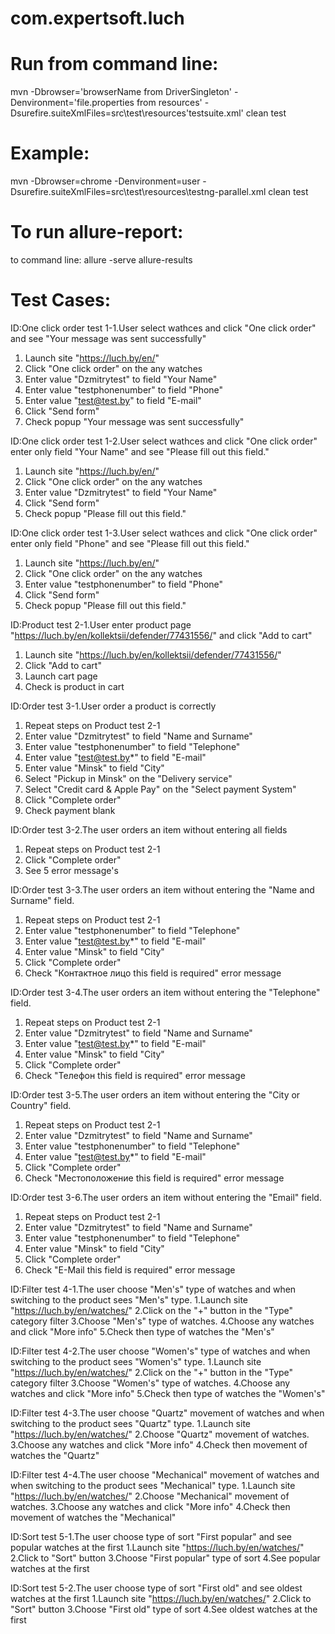 # com.expertsoft.luch

# Run from command line:
mvn -Dbrowser='browserName from DriverSingleton' -Denvironment='file.properties from resources' -Dsurefire.suiteXmlFiles=src\test\resources\'testsuite.xml' clean test

# Example:
mvn -Dbrowser=chrome -Denvironment=user -Dsurefire.suiteXmlFiles=src\test\resources\testng-parallel.xml clean test

# To run allure-report:
to command line: allure -serve allure-results

# Test Cases:

ID:One click order test 1-1.User select wathces and click "One click order" and see "Your message was sent successfully"

1. Launch site "https://luch.by/en/"
2. Click "One click order" on the any watches
3. Enter value "Dzmitrytest" to field "Your Name"
4. Enter value "testphonenumber" to field "Phone"
5. Enter value "test@test.by" to field "E-mail"
6. Click "Send form"
7. Check popup "Your message was sent successfully"

ID:One click order test 1-2.User select wathces and click "One click order" enter only field "Your Name" and see "Please fill out this field."

1. Launch site "https://luch.by/en/"
2. Click "One click order" on the any watches
3. Enter value "Dzmitrytest" to field "Your Name"
4. Click "Send form"
5. Check popup "Please fill out this field."

ID:One click order test 1-3.User select wathces and click "One click order" enter only field "Phone" and see "Please fill out this field."

1. Launch site "https://luch.by/en/"
2. Click "One click order" on the any watches
3. Enter value "testphonenumber" to field "Phone"
4. Click "Send form"
5. Check popup "Please fill out this field."

ID:Product test 2-1.User enter product page "https://luch.by/en/kollektsii/defender/77431556/" and click "Add to cart"

1. Launch site "https://luch.by/en/kollektsii/defender/77431556/"
2. Click "Add to cart"
3. Launch cart page
4. Check is product in cart

ID:Order test 3-1.User order a product is correctly

1. Repeat steps on Product test 2-1
2. Enter value "Dzmitrytest" to field "Name and Surname"
3. Enter value "testphonenumber" to field "Telephone"
4. Enter value "test@test.by*" to field "E-mail"
5. Enter value "Minsk" to field "City"
6. Select "Pickup in Minsk" on the "Delivery service"
7. Select "Credit card & Apple Pay" on the "Select payment System"
8. Click "Complete order"
9. Check payment blank

ID:Order test 3-2.The user orders an item without entering all fields
1. Repeat steps on Product test 2-1
2. Click "Complete order"
3. See 5 error message's

ID:Order test 3-3.The user orders an item without entering the "Name and Surname" field.
1. Repeat steps on Product test 2-1
2. Enter value "testphonenumber" to field "Telephone"
3. Enter value "test@test.by*" to field "E-mail"
4. Enter value "Minsk" to field "City"
5. Click "Complete order"
6. Check "Контактное лицо this field is required" error message

ID:Order test 3-4.The user orders an item without entering the "Telephone" field.
1. Repeat steps on Product test 2-1
2. Enter value "Dzmitrytest" to field "Name and Surname"
3. Enter value "test@test.by*" to field "E-mail"
4. Enter value "Minsk" to field "City"
5. Click "Complete order"
6. Check "Телефон this field is required" error message

ID:Order test 3-5.The user orders an item without entering the "City or Country" field.
1. Repeat steps on Product test 2-1
2. Enter value "Dzmitrytest" to field "Name and Surname"
3. Enter value "testphonenumber" to field "Telephone"
4. Enter value "test@test.by*" to field "E-mail"
5. Click "Complete order"
6. Check "Местоположение this field is required" error message

ID:Order test 3-6.The user orders an item without entering the "Email" field.
1. Repeat steps on Product test 2-1
2. Enter value "Dzmitrytest" to field "Name and Surname"
3. Enter value "testphonenumber" to field "Telephone"
4. Enter value "Minsk" to field "City"
5. Click "Complete order"
6. Check "E-Mail this field is required" error message 

ID:Filter test 4-1.The user choose "Men's" type of watches and when switching to the product sees "Men's" type.
1.Launch site "https://luch.by/en/watches/"
2.Click on the "+" button in the "Type" category filter
3.Choose "Men's" type of watches.
4.Choose any watches and click "More info"
5.Check then type of watches the "Men's"

ID:Filter test 4-2.The user choose "Women's" type of watches and when switching to the product sees "Women's" type.
1.Launch site "https://luch.by/en/watches/"
2.Click on the "+" button in the "Type" category filter
3.Choose "Women's" type of watches.
4.Choose any watches and click "More info"
5.Check then type of watches the "Women's"

ID:Filter test 4-3.The user choose "Quartz" movement of watches and when switching to the product sees "Quartz" type.
1.Launch site "https://luch.by/en/watches/"
2.Choose "Quartz" movement of watches.
3.Choose any watches and click "More info"
4.Check then movement of watches the "Quartz"

ID:Filter test 4-4.The user choose "Mechanical" movement of watches and when switching to the product sees "Mechanical" type.
1.Launch site "https://luch.by/en/watches/"
2.Choose "Mechanical" movement of watches.
3.Choose any watches and click "More info"
4.Check then movement of watches the "Mechanical"

ID:Sort test 5-1.The user choose type of sort "First popular" and see popular watches at the first
1.Launch site "https://luch.by/en/watches/"
2.Click to "Sort" button
3.Choose "First popular" type of sort
4.See popular watches at the first

ID:Sort test 5-2.The user choose type of sort "First old" and see oldest watches at the first
1.Launch site "https://luch.by/en/watches/"
2.Click to "Sort" button
3.Choose "First old" type of sort
4.See oldest watches at the first
